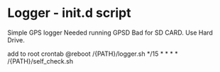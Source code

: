 # Logger - init.d script

Simple GPS logger
Needed running GPSD
Bad for SD CARD. Use Hard Drive.

add to root crontab
@reboot  /{PATH}/logger.sh
*/15 * * * * /{PATH}/self_check.sh
